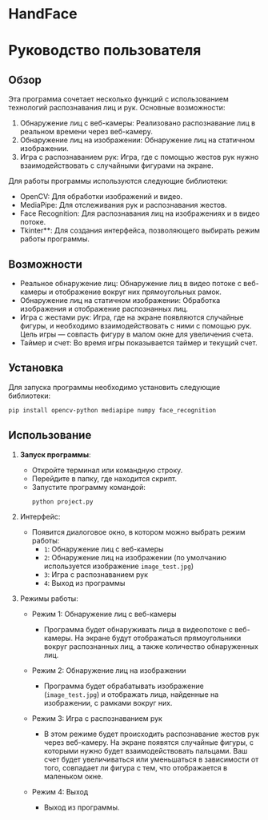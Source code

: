 # HandFace

# Руководство пользователя

## Обзор
Эта программа сочетает несколько функций с использованием технологий распознавания лиц и рук. Основные возможности:

1. Обнаружение лиц с веб-камеры: Реализовано распознавание лиц в реальном времени через веб-камеру.
2. Обнаружение лиц на изображении: Обнаружение лиц на статичном изображении.
3. Игра с распознаванием рук: Игра, где с помощью жестов рук нужно взаимодействовать с случайными фигурами на экране.

Для работы программы используются следующие библиотеки:
- OpenCV: Для обработки изображений и видео.
- MediaPipe: Для отслеживания рук и распознавания жестов.
- Face Recognition: Для распознавания лиц на изображениях и в видео потоке.
- Tkinter**: Для создания интерфейса, позволяющего выбирать режим работы программы.

## Возможности
- Реальное обнаружение лиц: Обнаружение лиц в видео потоке с веб-камеры и отображение вокруг них прямоугольных рамок.
- Обнаружение лиц на статичном изображении: Обработка изображения и отображение распознанных лиц.
- Игра с жестами рук: Игра, где на экране появляются случайные фигуры, и необходимо взаимодействовать с ними с помощью рук. Цель игры — совпасть фигуру в малом окне для увеличения счета.
- Таймер и счет: Во время игры показывается таймер и текущий счет.

## Установка
Для запуска программы необходимо установить следующие библиотеки:
```bash
pip install opencv-python mediapipe numpy face_recognition
```

## Использование

1. **Запуск программы**:
   - Откройте терминал или командную строку.
   - Перейдите в папку, где находится скрипт.
   - Запустите программу командой:
     ```bash
     python project.py
     ```

2. Интерфейс:
   - Появится диалоговое окно, в котором можно выбрать режим работы:
     - `1`: Обнаружение лиц с веб-камеры
     - `2`: Обнаружение лиц на изображении (по умолчанию используется изображение `image_test.jpg`)
     - `3`: Игра с распознаванием рук
     - `4`: Выход из программы

3. Режимы работы:
   - Режим 1: Обнаружение лиц с веб-камеры
     - Программа будет обнаруживать лица в видеопотоке с веб-камеры. На экране будут отображаться прямоугольники вокруг распознанных лиц, а также количество обнаруженных лиц.
   
   - Режим 2: Обнаружение лиц на изображении
     - Программа будет обрабатывать изображение (`image_test.jpg`) и отображать лица, найденные на изображении, с рамками вокруг них.

   - Режим 3: Игра с распознаванием рук
     - В этом режиме будет происходить распознавание жестов рук через веб-камеру. На экране появятся случайные фигуры, с которыми нужно будет взаимодействовать пальцами. Ваш счет будет увеличиваться или уменьшаться в зависимости от того, совпадает ли фигура с тем, что отображается в маленьком окне.

   - Режим 4: Выход
     - Выход из программы.
